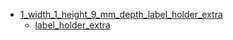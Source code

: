* [1_width_1_height_9_mm_depth_label_holder_extra](1_width_1_height_9_mm_depth_label_holder_extra)
  * [label_holder_extra](1_width_1_height_9_mm_depth_label_holder_extra/label_holder_extra)
